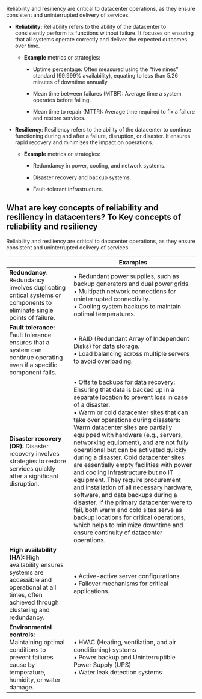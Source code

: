 Reliability and resiliency are critical to datacenter operations, as they ensure consistent and uninterrupted delivery of services.

- **Reliability:** Reliability refers to the ability of the datacenter to consistently perform its functions without failure. It focuses on ensuring that all systems operate correctly and deliver the expected outcomes over time.

  - **Example** metrics or strategies: 

    - Uptime percentage: Often measured using the “five nines” standard (99.999% availability), equating to less than 5.26 minutes of downtime annually. 

    - Mean time between failures (MTBF): Average time a system operates before failing. 

    - Mean time to repair (MTTR): Average time required to fix a failure and restore services.

- **Resiliency**: Resiliency refers to the ability of the datacenter to continue functioning during and after a failure, disruption, or disaster. It ensures rapid recovery and minimizes the impact on operations.

  - **Example** metrics or strategies:

    - Redundancy in power, cooling, and network systems. 

    - Disaster recovery and backup systems. 

    - Fault-tolerant infrastructure.

## What are key concepts of reliability and resiliency in datacenters? To Key concepts of reliability and resiliency

Reliability and resiliency are critical to datacenter operations, as they ensure consistent and uninterrupted delivery of services.

|                                                              | Examples                                                     |
| ------------------------------------------------------------ | ------------------------------------------------------------ |
| **Redundancy**: Redundancy involves duplicating critical systems or components to eliminate single points of failure. | • Redundant power supplies, such as backup generators and dual power grids. <br />• Multipath network connections for uninterrupted connectivity. <br />• Cooling system backups to maintain optimal temperatures. |
| **Fault tolerance**: Fault tolerance ensures that a system can continue operating even if a specific component fails. | • RAID (Redundant Array of Independent Disks) for data storage. <br />• Load balancing across multiple servers to avoid overloading. |
| **Disaster recovery (DR):** Disaster recovery involves strategies to restore services quickly after a significant disruption. | • Offsite backups for data recovery: Ensuring that data is backed up in a separate location to prevent loss in case of a disaster. <br />• Warm or cold datacenter sites that can take over operations during disasters: Warm datacenter sites are partially equipped with hardware (e.g., servers, networking equipment), and are not fully operational but can be activated quickly during a disaster. Cold datacenter sites are essentially empty facilities with power and cooling infrastructure but no IT equipment. They require procurement and installation of all necessary hardware, software, and data backups during a disaster. If the primary datacenter were to fail, both warm and cold sites serve as backup locations for critical operations, which helps to minimize downtime and ensure continuity of datacenter operations. |
| **High availability (HA):** High availability ensures systems are accessible and operational at all times, often achieved through clustering and redundancy. | • Active-active server configurations. <br />• Failover mechanisms for critical applications. |
| **Environmental controls**: Maintaining optimal conditions to prevent failures cause by temperature, humidity, or water damage. | • HVAC (Heating, ventilation, and air conditioning) systems <br />• Power backup and Uninterruptible Power Supply (UPS) <br />• Water leak detection systems |